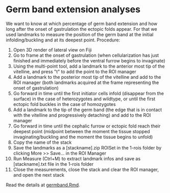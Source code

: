 # Germ band extension analyses

We want to know at which percentage of germ band extension and how long after
the onset of gastrulation the ectopic folds appear. For that we used landmarks
to measure the position of the germ band at the initial infolding/buckling and
at its deepest point. Procedure:

1. Open 3D render of lateral view on Fiji
2. Go to frame at the onset of gastrulation (when cellularization has just finished and immediately before the ventral furrow begins to invaginate)
3. Using the multi-point tool, add a landmark to the anterior most tip of the vitelline, and press "t" to add the point to the ROI manager
4. Add a landmark to the posterior most tip of the vitelline and add to the ROI manager (both landmarks acquired at the frame representing the onset of gastrulation)
5. Go forward in time until the first initiator cells infold (disappear from the surface) in the case of heterozygotes and wildtype, or until the first ectopic fold buckles in the case of homozygotes
6. Add a landmark to the tip of the germ band (the edge that is in contact with the vitelline and progressively detaching) and add to the ROI manager
7. Go forward in time until the cephalic furrow or ectopic fold reach their deepest point (midpoint between the moment the tissue stopped invaginating/buckling and the moment the tissue begins to unfold)
8. Copy the name of the stack
9. Save the landmarks as a [stackname].zip ROISet in the 1-rois folder by clicking More >> Save... in the ROI Manager
10. Run Measure (Ctrl+M) to extract landmark infos and save as [stackname].txt file in the 1-rois folder
11. Close the measurements, close the stack and clear the ROI manager, and open the next stack

Read the details at [germband.Rmd](germband.Rmd).
